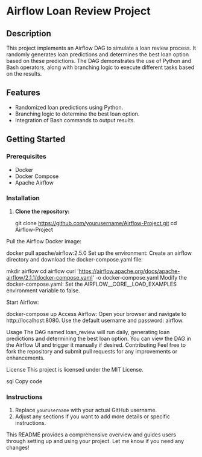 # Airflow Loan Review Project

## Description
This project implements an Airflow DAG to simulate a loan review process. It randomly generates loan predictions and determines the best loan option based on these predictions. The DAG demonstrates the use of Python and Bash operators, along with branching logic to execute different tasks based on the results.

## Features
- Randomized loan predictions using Python.
- Branching logic to determine the best loan option.
- Integration of Bash commands to output results.

## Getting Started

### Prerequisites
- Docker
- Docker Compose
- Apache Airflow

### Installation

1. **Clone the repository:**

   git clone https://github.com/yourusername/Airflow-Project.git
   cd Airflow-Project


Pull the Airflow Docker image:


docker pull apache/airflow:2.5.0
Set up the environment: Create an airflow directory and download the docker-compose.yaml file:


mkdir airflow
cd airflow
curl 'https://airflow.apache.org/docs/apache-airflow/2.1.1/docker-compose.yaml' -o docker-compose.yaml
Modify the docker-compose.yaml: Set the AIRFLOW__CORE__LOAD_EXAMPLES environment variable to false.

Start Airflow:


docker-compose up
Access Airflow: Open your browser and navigate to http://localhost:8080. Use the default username and password: airflow.

Usage
The DAG named loan_review will run daily, generating loan predictions and determining the best loan option.
You can view the DAG in the Airflow UI and trigger it manually if desired.
Contributing
Feel free to fork the repository and submit pull requests for any improvements or enhancements.

License
This project is licensed under the MIT License.

sql
Copy code

### Instructions
1. Replace `yourusername` with your actual GitHub username.
2. Adjust any sections if you want to add more details or specific instructions.

This README provides a comprehensive overview and guides users through setting up and using your project. Let me know if you need any changes!



